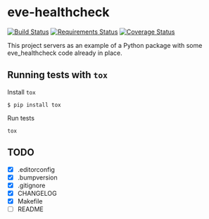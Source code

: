 eve-healthcheck
===========

[![Build Status](https://travis-ci.org/ateliedocodigo/python-module-eve_healthcheck.svg?branch=master)](https://travis-ci.org/ateliedocodigo/python-module-eve_healthcheck)
[![Requirements Status](https://requires.io/github/ateliedocodigo/python-module-eve_healthcheck/requirements.svg?branch=master)](https://requires.io/github/ateliedocodigo/python-module-eve_healthcheck/requirements/?branch=master)
[![Coverage Status](https://coveralls.io/repos/github/ateliedocodigo/python-module-eve_healthcheck/badge.svg?branch=master)](https://coveralls.io/github/ateliedocodigo/python-module-eve_healthcheck?branch=master)

This project servers as an example of a Python package with some eve_healthcheck
code already in place.

Running tests with `tox`
----

Install `tox`
```
$ pip install tox
```

Run tests

```
tox
```


TODO
----

* [x] .editorconfig
* [x] .bumpversion
* [x] .gitignore
* [x] CHANGELOG
* [x] Makefile
* [ ] README
